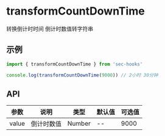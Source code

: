 # transformCountDownTime

转换倒计时时间 倒计时数值转字符串

## 示例


```js
import { transformCountDownTime } from 'sec-hooks'

console.log(transformCountDownTime(9000)) // 2小时 30分钟 

```


## API
|参数|说明|类型|默认值|可选值|
|-|-|-|-|-|
|value|倒计时数值	|Number|--|9000|